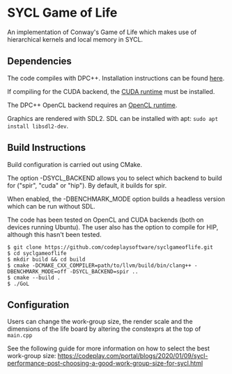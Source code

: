 # SYCL Game of Life

An implementation of Conway's Game of Life which makes use of hierarchical kernels and local memory in SYCL.

## Dependencies

The code compiles with DPC++. Installation instructions can be found [here](https://intel.github.io/llvm-docs/GetStartedGuide.html).

If compiling for the CUDA backend, the [CUDA runtime](https://intel.github.io/llvm-docs/GetStartedGuide.html#build-dpc-toolchain-with-support-for-nvidia-cuda) must be installed.

The DPC++ OpenCL backend requires an [OpenCL runtime](https://intel.github.io/llvm-docs/GetStartedGuide.html#install-low-level-runtime).

Graphics are rendered with SDL2. SDL can be installed with apt: `sudo apt install libsdl2-dev`.

## Build Instructions

Build configuration is carried out using CMake. 

The option -DSYCL_BACKEND allows you to select which backend to build for ("spir", "cuda" or "hip"). By default, it builds for spir. 

When enabled, the -DBENCHMARK_MODE option builds a headless version which can be run without SDL. 

The code has been tested on OpenCL and CUDA backends (both on devices running Ubuntu). The user also has the option to compile for HIP, although this hasn't been tested. 

```
$ git clone https://github.com/codeplaysoftware/syclgameoflife.git
$ cd syclgameoflife
$ mkdir build && cd build
$ cmake -DCMAKE_CXX_COMPILER=path/to/llvm/build/bin/clang++ -DBENCHMARK_MODE=off -DSYCL_BACKEND=spir ..
$ cmake --build .
$ ./GoL
```

## Configuration

Users can change the work-group size, the render scale and the dimensions of the life board by altering the constexprs at the top of `main.cpp`

See the following guide for more information on how to select the best work-group size: https://codeplay.com/portal/blogs/2020/01/09/sycl-performance-post-choosing-a-good-work-group-size-for-sycl.html
